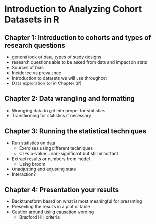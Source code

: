 # Introduction to Analyzing Cohort Datasets in R

## Chapter 1: Introduction to cohorts and types of research questions

- general look of data, types of study designs
- research questions able to be asked from data and impact on stats
- Sources of bias
- Incidence vs prevalence
- Introduction to datasets we will use throughout
- Data exploration (or in Chapter 2?)

## Chapter 2: Data wrangling and formatting

- Wrangling data to get into proper for statistics
- Transforming for statistics if necessary

## Chapter 3: Running the statistical techniques

- Run statistics on data
    - Exercises using different techniques
    - CI vs p-value... non-significant but still important
- Extract results or numbers from model
    - Using broom
- Unadjusting and adjusting stats
- Interaction?

## Chapter 4: Presentation your results

- Backtransform based on what is most meaningful for presenting
- Presenting the results in a plot or table
- Caution around using causation wording
    - Bradford Hill criteria
